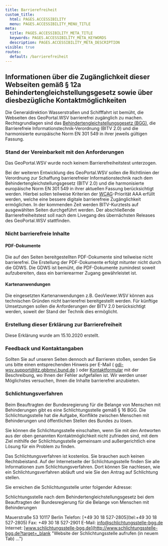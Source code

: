```yaml
---
title: Barrierefreiheit
custom_title:
  html: PAGES.ACCESSIBILITY
  menu: PAGES.ACCESSIBILITY_MENU_TITLE
meta:
  title: PAGES.ACCESSIBILITY_META_TITLE
  keywords: PAGES.ACCESSIBILITY_META_KEYWORDS
  description: PAGES.ACCESSIBILITY_META_DESCRIPTION
visible: true
routes:
  default: /barrierefreiheit
---
```


## Informationen über die Zugänglichkeit dieser Webseiten gemäß § 12a Behindertengleichstellungsgesetz sowie über diesbezügliche Kontaktmöglichkeiten

Die Generaldirektion Wasserstraßen und Schifffahrt ist bemüht, die Webseiten des GeoPortal.WSV barrierefrei zugänglich zu machen. Rechtsgrundlagen sind das [Behindertengleichstellungsgesetz (BGG)](https://www.behindertenbeauftragter.de/DE/AS/rechtliches/behindertengleichstellungsgesetz/behindertengleichstellungsgesetz.html?target=_blank "Behindertenbeauftragter.de aufrufen (in neuem Tab) ..."), die Barrierefreie Informationstechnik-Verordnung (BITV 2.0) und die harmonisierte europäische Norm EN 301 549 in ihrer jeweils gültigen Fassung.

### Stand der Vereinbarkeit mit den Anforderungen

Das GeoPortal.WSV wurde noch keinem Barrierefreiheitstest unterzogen.

Bei der weiteren Entwicklung des GeoPortal.WSV sollen die Richtlinien der Verordnung zur Schaffung barrierefreier Informationstechnik nach dem Behindertengleichstellungsgesetz (BITV 2.0) und die harmonisierte europäische Norm EN 301 549 in ihrer aktuellen Fassung berücksichtigt werden. Hierbei sollen teilweise Kriterien der [WCAG](https://de.wikipedia.org/wiki/Web_Content_Accessibility_Guidelines?target=_blank "Wikipedia über (in neuem Tab) ...")-Priorität AAA erfüllt werden, welche eine bessere digitale barrierefreie Zugänglichkeit ermöglichen. In der kommenden Zeit werden BITV-Kurztests auf ausgewählten Seiten durchgeführt werden. Der abschließende Barrierefreiheitstest soll nach dem Livegang des übernächsten Releases des GeoPortal.WSV stattfinden.

### Nicht barrierefreie Inhalte

#### PDF-Dokumente

Die auf den Seiten bereitgestellten PDF-Dokumente sind teilweise nicht barrierefrei. Die Erstellung der PDF-Dokumente erfolgt mitunter nicht durch die GDWS. Die GDWS ist bemüht, die PDF-Dokumente zumindest soweit aufzubereiten, dass ein barrierearmer Zugang gewährleistet ist.

#### Kartenanwendungen

Die eingesetzten Kartenanwendungen z.B. GeoViewer.WSV können aus technischen Gründen nicht barrierefrei bereitgestellt werden. Für künftige Umsetzungen sollen die Anforderungen der BITV 2.0 berücksichtigt werden, soweit der Stand der Technik dies ermöglicht.

### Erstellung dieser Erklärung zur Barrierefreiheit

Diese Erklärung wurde am 15.10.2020 erstellt.

### Feedback und Kontaktangaben

Sollten Sie auf unseren Seiten dennoch auf Barrieren stoßen, senden Sie uns bitte einen entsprechenden Hinweis per E-Mail ( [gdi-wsv.support@itz.gbbmvi.bund.de](mailto:gdi-wsv.support@itz.gbbmvi.bund.de?subject=GeoPortal.WSV) ) oder [Kontaktformular](/contact?target=_blank "GeoPortal.WSV - Kontaktformular in neuem Tab öffnen") mit der Beschreibung, wo Ihnen der Fehler aufgefallen ist. Wir werden unser Möglichstes versuchen, Ihnen die Inhalte barrierefrei anzubieten.

### Schlichtungsverfahren

Beim Beauftragten der Bundesregierung für die Belange von Menschen mit Behinderungen gibt es eine Schlichtungsstelle gemäß § 16 BGG. Die Schlichtungsstelle hat die Aufgabe, Konflikte zwischen Menschen mit Behinderungen und öffentlichen Stellen des Bundes zu lösen.

Sie können die Schlichtungsstelle einschalten, wenn Sie mit den Antworten aus der oben genannten Kontaktmöglichkeit nicht zufrieden sind, mit dem Ziel mithilfe der Schlichtungsstelle gemeinsam und außergerichtlich eine Lösung für ein Problem zu finden.

Das Schlichtungsverfahren ist kostenlos. Sie brauchen auch keinen Rechtsbeistand. Auf der Internetseite der Schlichtungsstelle finden Sie alle Informationen zum Schlichtungsverfahren. Dort können Sie nachlesen, wie ein Schlichtungsverfahren abläuft und wie Sie den Antrag auf Schlichtung stellen.

Sie erreichen die Schlichtungsstelle unter folgender Adresse:

Schlichtungsstelle nach dem Behindertengleichstellungsgesetz
bei dem Beauftragten der Bundesregierung für die Belange von
Menschen mit Behinderungen

Mauerstraße 53
10117 Berlin
Telefon: [+49 30 18 527-2805](tel:+49 30 18 527-2805)
Fax: +49 30 18 527-2901
E-Mail: [info@schlichtungsstelle-bgg.de](mailto:info@schlichtungsstelle-bgg.de)
Internet: [www.schlichtungsstelle-bgg.de](http://www.schlichtungsstelle-bgg.de?target=_blank "Website der Schlichtungsstelle aufrufen (in neuem Tab) ...")